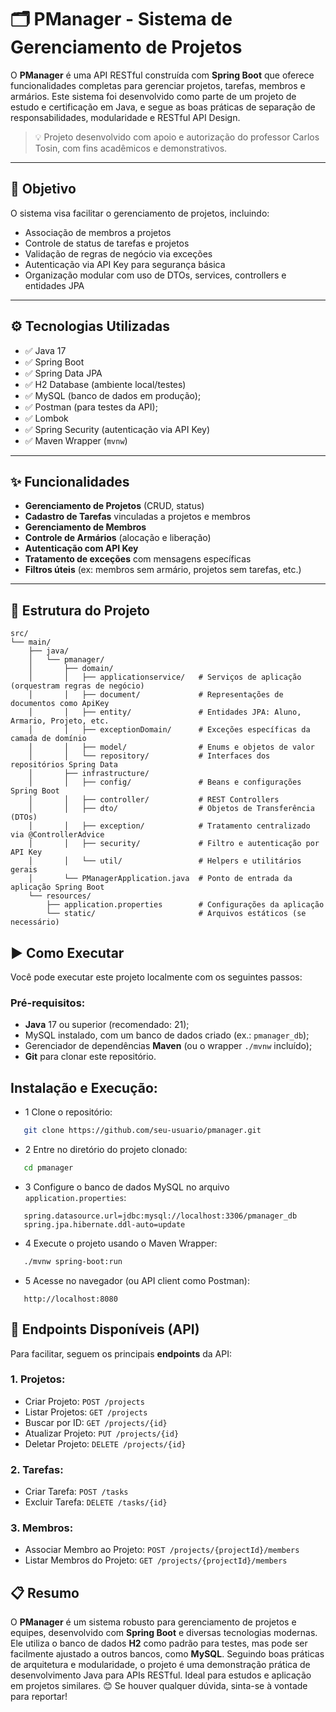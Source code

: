 # 🗂️ PManager - Sistema de Gerenciamento de Projetos

O **PManager** é uma API RESTful construída com **Spring Boot** que oferece funcionalidades completas para gerenciar projetos, tarefas, membros e armários. Este sistema foi desenvolvido como parte de um projeto de estudo e certificação em Java, e segue as boas práticas de separação de responsabilidades, modularidade e RESTful API Design.

> 💡 Projeto desenvolvido com apoio e autorização do professor Carlos Tosin, com fins acadêmicos e demonstrativos.

---

## 📌 Objetivo

O sistema visa facilitar o gerenciamento de projetos, incluindo:

- Associação de membros a projetos
- Controle de status de tarefas e projetos
- Validação de regras de negócio via exceções
- Autenticação via API Key para segurança básica
- Organização modular com uso de DTOs, services, controllers e entidades JPA

---

## ⚙️ Tecnologias Utilizadas

- ✅ Java 17
- ✅ Spring Boot
- ✅ Spring Data JPA
- ✅ H2 Database (ambiente local/testes)
- ✅ MySQL (banco de dados em produção);
- ✅ Postman (para testes da API);
- ✅ Lombok
- ✅ Spring Security (autenticação via API Key)
- ✅ Maven Wrapper (`mvnw`)

---

## ✨ Funcionalidades

-  **Gerenciamento de Projetos** (CRUD, status)
-  **Cadastro de Tarefas** vinculadas a projetos e membros
-  **Gerenciamento de Membros**
-  **Controle de Armários** (alocação e liberação)
-  **Autenticação com API Key**
-  **Tratamento de exceções** com mensagens específicas
-  **Filtros úteis** (ex: membros sem armário, projetos sem tarefas, etc.)

---

## 🧩 Estrutura do Projeto

```plaintext
src/
└── main/
    ├── java/
    │   └── pmanager/
    │       ├── domain/
    │       │   ├── applicationservice/   # Serviços de aplicação (orquestram regras de negócio)
    │       │   ├── document/             # Representações de documentos como ApiKey
    │       │   ├── entity/               # Entidades JPA: Aluno, Armario, Projeto, etc.
    │       │   ├── exceptionDomain/      # Exceções específicas da camada de domínio
    │       │   ├── model/                # Enums e objetos de valor
    │       │   └── repository/           # Interfaces dos repositórios Spring Data
    │       ├── infrastructure/
    │       │   ├── config/               # Beans e configurações Spring Boot
    │       │   ├── controller/           # REST Controllers
    │       │   ├── dto/                  # Objetos de Transferência (DTOs)
    │       │   ├── exception/            # Tratamento centralizado via @ControllerAdvice
    │       │   ├── security/             # Filtro e autenticação por API Key
    │       │   └── util/                 # Helpers e utilitários gerais
    │       └── PManagerApplication.java  # Ponto de entrada da aplicação Spring Boot
    └── resources/
        ├── application.properties        # Configurações da aplicação
        └── static/                       # Arquivos estáticos (se necessário)

```
## ▶️ Como Executar
Você pode executar este projeto localmente com os seguintes passos:
### **Pré-requisitos:**

- **Java** 17 ou superior (recomendado: 21);
- MySQL instalado, com um banco de dados criado (ex.: `pmanager_db`);
- Gerenciador de dependências **Maven** (ou o wrapper `./mvnw` incluído);
- **Git** para clonar este repositório.

## **Instalação e Execução:**

- 1 Clone o repositório:
``` bash
   git clone https://github.com/seu-usuario/pmanager.git
```
- 2 Entre no diretório do projeto clonado:
``` bash
   cd pmanager
```
- 3 Configure o banco de dados MySQL no arquivo `application.properties`:
``` properties
   spring.datasource.url=jdbc:mysql://localhost:3306/pmanager_db
   spring.jpa.hibernate.ddl-auto=update
```
- 4 Execute o projeto usando o Maven Wrapper:
``` bash
   ./mvnw spring-boot:run
```
- 5 Acesse no navegador (ou API client como Postman):
``` 
   http://localhost:8080
```


## 📖 Endpoints Disponíveis (API)
Para facilitar, seguem os principais **endpoints** da API:

### **1. Projetos:**
- Criar Projeto:
`POST /projects`
- Listar Projetos:
`GET /projects`
- Buscar por ID:
`GET /projects/{id}`
- Atualizar Projeto:
`PUT /projects/{id}`
- Deletar Projeto:
`DELETE /projects/{id}`

### **2. Tarefas:**
- Criar Tarefa:
`POST /tasks`
- Excluir Tarefa:
`DELETE /tasks/{id}`

### **3. Membros:**
- Associar Membro ao Projeto:
`POST /projects/{projectId}/members`
- Listar Membros do Projeto:
`GET /projects/{projectId}/members`

## 📋 Resumo
O **PManager** é um sistema robusto para gerenciamento de projetos e equipes, desenvolvido com **Spring Boot** e diversas tecnologias modernas. Ele utiliza o banco de dados **H2** como padrão para testes, mas pode ser facilmente ajustado a outros bancos, como **MySQL**. Seguindo boas práticas de arquitetura e modularidade, o projeto é uma demonstração prática de desenvolvimento Java para APIs RESTful. Ideal para estudos e aplicação em projetos similares. 😊
Se houver qualquer dúvida, sinta-se à vontade para reportar!
